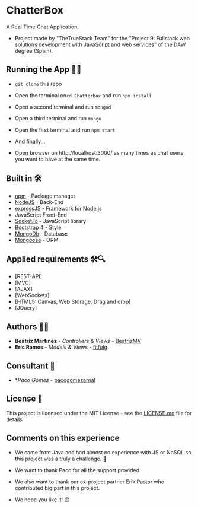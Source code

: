 # ChatterBox

A Real Time Chat Application. 
* Project made by "TheTrueStack Team" for the "Project 9: Fullstack web solutions development with JavaScript and web services" of the DAW degree (Spain).

## Running the App 🎅🎁

* ``` git clone ``` this repo
* Open the terminal on``` cd Chatterbox ``` and run ``` npm install ```
* Open a second terminal and run ``` mongod ```
* Open a third terminal and run ``` mongo ``` 

* Open the first terminal  and run ``` npm start ```
* And finally...
* Open browser on http://localhost:3000/ as many times as chat users you want to have at the same time.

## Built in 🛠️

* [npm](https://www.npmjs.com/) - Package manager
* [NodeJS](https://nodejs.org/en/) - Back-End
* [expressJS](https://expressjs.com/es/) - Framework for Node.js
* JavaScript Front-End
* [Socket.io](https://socket.io/) - JavaScript library 
* [Bootstrap 4](https://getbootstrap.com/) - Style
* [MongoDb](https://www.mongodb.com/) - Database
* [Mongoose](https://mongoosejs.com/) - ORM

## Applied requirements 🛠️🔍

* [REST-API]
* [MVC]
* [AJAX]
* [WebSockets]
* [HTML5: Canvas, Web Storage, Drag and drop]
* [JQuery]

## Authors 👩👨

* **Beatriz Martínez** - *Controllers & Views* - [BeatrizMV](https://github.com/BeatrizMV)
* **Eric Ramos** - *Models & Views* - [fitfulg](https://github.com/fitfulg)

## Consultant 🔎

* **Paco Gómez* - [pacogomezarnal](https://github.com/pacogomezarnal)

## License 📄

This project is licensed under the MIT License - see the [LICENSE.md](LICENSE.md) file for details

## Comments on this experience

* We came from Java and had almost no experience with JS or NoSQL so this project was a truly a challenge.  📢
* We want to thank Paco for all the support provided.
* We also want to thank our ex-project partner Erik Pastor who contributed big part in this project.

* We hope you like it! 😊
